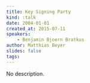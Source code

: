 ```yaml
---
title: Key Signing Party
kind: :talk
date: 2004-01-01
created_at: 2015-07-11
speakers:
    - Benjamin Bjoern Bratkus
author: Matthias Beyer
slides: false
tags:
---
```


No description.
